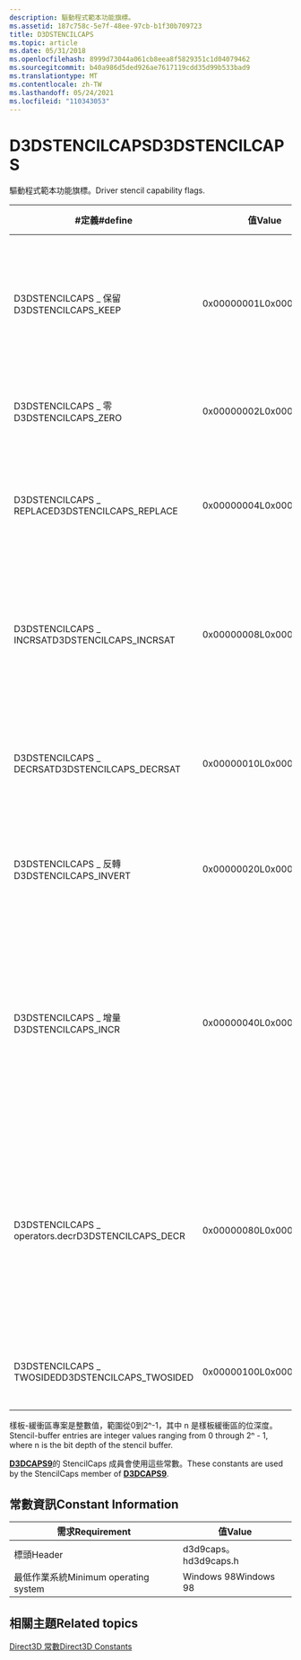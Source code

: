 ```yaml
---
description: 驅動程式範本功能旗標。
ms.assetid: 187c758c-5e7f-48ee-97cb-b1f30b709723
title: D3DSTENCILCAPS
ms.topic: article
ms.date: 05/31/2018
ms.openlocfilehash: 8999d73044a061cb8eea8f5829351c1d04079462
ms.sourcegitcommit: b40a986d5ded926ae7617119cdd35d99b533bad9
ms.translationtype: MT
ms.contentlocale: zh-TW
ms.lasthandoff: 05/24/2021
ms.locfileid: "110343053"
---
```

# <a name="d3dstencilcaps"></a><span data-ttu-id="ea366-103">D3DSTENCILCAPS</span><span class="sxs-lookup"><span data-stu-id="ea366-103">D3DSTENCILCAPS</span></span>

<span data-ttu-id="ea366-104">驅動程式範本功能旗標。</span><span class="sxs-lookup"><span data-stu-id="ea366-104">Driver stencil capability flags.</span></span>



| <span data-ttu-id="ea366-105">\#定義</span><span class="sxs-lookup"><span data-stu-id="ea366-105">\#define</span></span>                 | <span data-ttu-id="ea366-106">值</span><span class="sxs-lookup"><span data-stu-id="ea366-106">Value</span></span>       | <span data-ttu-id="ea366-107">描述</span><span class="sxs-lookup"><span data-stu-id="ea366-107">Description</span></span>                                                                                           |
|--------------------------|-------------|-------------------------------------------------------------------------------------------------------|
| <span data-ttu-id="ea366-108">D3DSTENCILCAPS \_ 保留</span><span class="sxs-lookup"><span data-stu-id="ea366-108">D3DSTENCILCAPS\_KEEP</span></span>     | <span data-ttu-id="ea366-109">0x00000001L</span><span class="sxs-lookup"><span data-stu-id="ea366-109">0x00000001L</span></span> | <span data-ttu-id="ea366-110">請勿更新樣板緩衝區中的專案。</span><span class="sxs-lookup"><span data-stu-id="ea366-110">Do not update the entry in the stencil buffer.</span></span> <span data-ttu-id="ea366-111">這是預設值。</span><span class="sxs-lookup"><span data-stu-id="ea366-111">This is the default value.</span></span>                             |
| <span data-ttu-id="ea366-112">D3DSTENCILCAPS \_ 零</span><span class="sxs-lookup"><span data-stu-id="ea366-112">D3DSTENCILCAPS\_ZERO</span></span>     | <span data-ttu-id="ea366-113">0x00000002L</span><span class="sxs-lookup"><span data-stu-id="ea366-113">0x00000002L</span></span> | <span data-ttu-id="ea366-114">將樣板緩衝區專案設定為0。</span><span class="sxs-lookup"><span data-stu-id="ea366-114">Set the stencil-buffer entry to 0.</span></span>                                                                    |
| <span data-ttu-id="ea366-115">D3DSTENCILCAPS \_ REPLACE</span><span class="sxs-lookup"><span data-stu-id="ea366-115">D3DSTENCILCAPS\_REPLACE</span></span>  | <span data-ttu-id="ea366-116">0x00000004L</span><span class="sxs-lookup"><span data-stu-id="ea366-116">0x00000004L</span></span> | <span data-ttu-id="ea366-117">將樣板緩衝區專案取代為參考值。</span><span class="sxs-lookup"><span data-stu-id="ea366-117">Replace the stencil-buffer entry with reference value.</span></span>                                                |
| <span data-ttu-id="ea366-118">D3DSTENCILCAPS \_ INCRSAT</span><span class="sxs-lookup"><span data-stu-id="ea366-118">D3DSTENCILCAPS\_INCRSAT</span></span>  | <span data-ttu-id="ea366-119">0x00000008L</span><span class="sxs-lookup"><span data-stu-id="ea366-119">0x00000008L</span></span> | <span data-ttu-id="ea366-120">將樣板緩衝區專案遞增，固定為最大值。</span><span class="sxs-lookup"><span data-stu-id="ea366-120">Increment the stencil-buffer entry, clamping to the maximum value.</span></span>                                    |
| <span data-ttu-id="ea366-121">D3DSTENCILCAPS \_ DECRSAT</span><span class="sxs-lookup"><span data-stu-id="ea366-121">D3DSTENCILCAPS\_DECRSAT</span></span>  | <span data-ttu-id="ea366-122">0x00000010L</span><span class="sxs-lookup"><span data-stu-id="ea366-122">0x00000010L</span></span> | <span data-ttu-id="ea366-123">遞減樣板緩衝區專案，固定為零。</span><span class="sxs-lookup"><span data-stu-id="ea366-123">Decrement the stencil-buffer entry, clamping to zero.</span></span>                                                 |
| <span data-ttu-id="ea366-124">D3DSTENCILCAPS \_ 反轉</span><span class="sxs-lookup"><span data-stu-id="ea366-124">D3DSTENCILCAPS\_INVERT</span></span>   | <span data-ttu-id="ea366-125">0x00000020L</span><span class="sxs-lookup"><span data-stu-id="ea366-125">0x00000020L</span></span> | <span data-ttu-id="ea366-126">反轉樣板緩衝區專案中的位。</span><span class="sxs-lookup"><span data-stu-id="ea366-126">Invert the bits in the stencil-buffer entry.</span></span>                                                          |
| <span data-ttu-id="ea366-127">D3DSTENCILCAPS \_ 增量</span><span class="sxs-lookup"><span data-stu-id="ea366-127">D3DSTENCILCAPS\_INCR</span></span>     | <span data-ttu-id="ea366-128">0x00000040L</span><span class="sxs-lookup"><span data-stu-id="ea366-128">0x00000040L</span></span> | <span data-ttu-id="ea366-129">如果新值超過最大值，則將樣板緩衝區專案遞增，並將其換成零。</span><span class="sxs-lookup"><span data-stu-id="ea366-129">Increment the stencil-buffer entry, wrapping to zero if the new value exceeds the maximum value.</span></span>      |
| <span data-ttu-id="ea366-130">D3DSTENCILCAPS \_ operators.decr</span><span class="sxs-lookup"><span data-stu-id="ea366-130">D3DSTENCILCAPS\_DECR</span></span>     | <span data-ttu-id="ea366-131">0x00000080L</span><span class="sxs-lookup"><span data-stu-id="ea366-131">0x00000080L</span></span> | <span data-ttu-id="ea366-132">遞減樣板緩衝區專案，如果新值小於零，則會換行到最大值。</span><span class="sxs-lookup"><span data-stu-id="ea366-132">Decrement the stencil-buffer entry, wrapping to the maximum value if the new value is less than zero.</span></span> |
| <span data-ttu-id="ea366-133">D3DSTENCILCAPS \_ TWOSIDED</span><span class="sxs-lookup"><span data-stu-id="ea366-133">D3DSTENCILCAPS\_TWOSIDED</span></span> | <span data-ttu-id="ea366-134">0x00000100L</span><span class="sxs-lookup"><span data-stu-id="ea366-134">0x00000100L</span></span> | <span data-ttu-id="ea366-135">裝置支援雙面樣板。</span><span class="sxs-lookup"><span data-stu-id="ea366-135">The device supports two-sided stencil.</span></span>                                                                |



 

<span data-ttu-id="ea366-136">樣板-緩衝區專案是整數值，範圍從0到2ⁿ-1，其中 n 是樣板緩衝區的位深度。</span><span class="sxs-lookup"><span data-stu-id="ea366-136">Stencil-buffer entries are integer values ranging from 0 through 2ⁿ - 1, where n is the bit depth of the stencil buffer.</span></span>

<span data-ttu-id="ea366-137">[**D3DCAPS9**](/windows/desktop/api/D3D9Caps/ns-d3d9caps-d3dcaps9)的 StencilCaps 成員會使用這些常數。</span><span class="sxs-lookup"><span data-stu-id="ea366-137">These constants are used by the StencilCaps member of [**D3DCAPS9**](/windows/desktop/api/D3D9Caps/ns-d3d9caps-d3dcaps9).</span></span>

## <a name="constant-information"></a><span data-ttu-id="ea366-138">常數資訊</span><span class="sxs-lookup"><span data-stu-id="ea366-138">Constant Information</span></span>



| <span data-ttu-id="ea366-139">需求</span><span class="sxs-lookup"><span data-stu-id="ea366-139">Requirement</span></span>                         | <span data-ttu-id="ea366-140">值</span><span class="sxs-lookup"><span data-stu-id="ea366-140">Value</span></span>           |
|--------------------------|------------|
| <span data-ttu-id="ea366-141">標頭</span><span class="sxs-lookup"><span data-stu-id="ea366-141">Header</span></span>                   | <span data-ttu-id="ea366-142">d3d9caps。h</span><span class="sxs-lookup"><span data-stu-id="ea366-142">d3d9caps.h</span></span> |
| <span data-ttu-id="ea366-143">最低作業系統</span><span class="sxs-lookup"><span data-stu-id="ea366-143">Minimum operating system</span></span> | <span data-ttu-id="ea366-144">Windows 98</span><span class="sxs-lookup"><span data-stu-id="ea366-144">Windows 98</span></span> |



 

## <a name="related-topics"></a><span data-ttu-id="ea366-145">相關主題</span><span class="sxs-lookup"><span data-stu-id="ea366-145">Related topics</span></span>

<dl> <dt>

[<span data-ttu-id="ea366-146">Direct3D 常數</span><span class="sxs-lookup"><span data-stu-id="ea366-146">Direct3D Constants</span></span>](dx9-graphics-reference-d3d-constants.md)
</dt> </dl>

 

 



